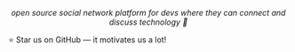 <p align="center">
  <i align="center">open source social network platform for devs where they can connect and discuss technology  🚀</i>
</p>

⭐ Star us on GitHub — it motivates us a lot!